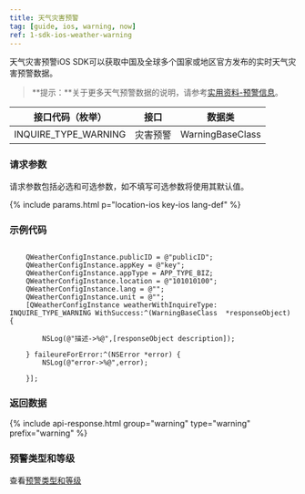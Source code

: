 ```yaml
---
title: 天气灾害预警
tag: [guide, ios, warning, now]
ref: 1-sdk-ios-weather-warning
---
```


天气灾害预警iOS SDK可以获取中国及全球多个国家或地区官方发布的实时天气灾害预警数据。

> **提示：**关于更多天气预警数据的说明，请参考[实用资料-预警信息](/docs/resource/warning-info/)。


| 接口代码（枚举）     | 接口     | 数据类           |
| -------------------- | -------- | ---------------- |
| INQUIRE_TYPE_WARNING | 灾害预警 | WarningBaseClass |

### 请求参数

请求参数包括必选和可选参数，如不填写可选参数将使用其默认值。

{% include params.html p="location-ios key-ios lang-def" %}

### 示例代码

```objc
 
    QWeatherConfigInstance.publicID = @"publicID";
    QWeatherConfigInstance.appKey = @"key";
    QWeatherConfigInstance.appType = APP_TYPE_BIZ;    
    QWeatherConfigInstance.location = @"101010100";
    QWeatherConfigInstance.lang = @"";
    QWeatherConfigInstance.unit = @"";
    [QWeatherConfigInstance weatherWithInquireType: INQUIRE_TYPE_WARNING WithSuccess:^(WarningBaseClass  *responseObject) {
        
        NSLog(@"描述->%@",[responseObject description]);
        
    } faileureForError:^(NSError *error) {
        NSLog(@"error->%@",error);
        
    }];
```

### 返回数据

{% include api-response.html group="warning" type="warning" prefix="warning" %}


### 预警类型和等级

查看[预警类型和等级](/docs/resource/warning-info/)
